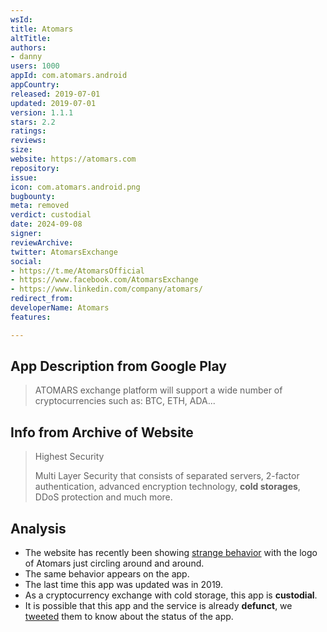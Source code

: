 ```yaml
---
wsId: 
title: Atomars
altTitle: 
authors:
- danny
users: 1000
appId: com.atomars.android
appCountry: 
released: 2019-07-01
updated: 2019-07-01
version: 1.1.1
stars: 2.2
ratings: 
reviews: 
size: 
website: https://atomars.com
repository: 
issue: 
icon: com.atomars.android.png
bugbounty: 
meta: removed
verdict: custodial
date: 2024-09-08
signer: 
reviewArchive: 
twitter: AtomarsExchange
social:
- https://t.me/AtomarsOfficial
- https://www.facebook.com/AtomarsExchange
- https://www.linkedin.com/company/atomars/
redirect_from: 
developerName: Atomars
features: 

---
```


## App Description from Google Play 

> ATOMARS exchange platform will support a wide number of cryptocurrencies such as: BTC, ETH, ADA...

## Info from Archive of Website 

> Highest Security 
>
> Multi Layer Security that consists of separated servers, 2-factor authentication, advanced encryption technology, **cold storages**, DDoS protection and much more.

## Analysis 

- The website has recently been showing [strange behavior](https://twitter.com/BitcoinWalletz/status/1656599818180112387) with the logo of Atomars just circling around and around. 
- The same behavior appears on the app.
- The last time this app was updated was in 2019. 
- As a cryptocurrency exchange with cold storage, this app is **custodial**. 
- It is possible that this app and the service is already **defunct**, we [tweeted](https://twitter.com/BitcoinWalletz/status/1656600794786041857) them to know about the status of the app. 

